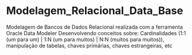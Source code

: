 # Modelagem_Relacional_Data_Base
Modelagem de Bancos de Dados Relacional realizada com a ferramenta Oracle Data Modeler
Desenvolvendo conceitos sobre: Cardinalidades (1:1 (um para um) | 1:N (um para muitos) | N:N (muitos para muitos)), manipulação de tabelas, chaves primárias, chaves estrangeiras, etc
